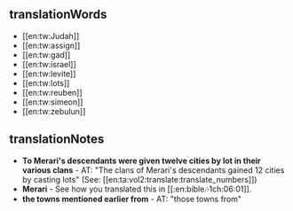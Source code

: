 ## translationWords

* [[en:tw:Judah]]
* [[en:tw:assign]]
* [[en:tw:gad]]
* [[en:tw:israel]]
* [[en:tw:levite]]
* [[en:tw:lots]]
* [[en:tw:reuben]]
* [[en:tw:simeon]]
* [[en:tw:zebulun]]

## translationNotes

* **To Merari's descendants were given twelve cities by lot in their various clans** - AT: "The clans of Merari's descendants gained 12 cities by casting lots" (See: [[en:ta:vol2:translate:translate_numbers]])
* **Merari** - See how you translated this in [[:en:bible:notes:1ch:06:01]].
* **the towns mentioned earlier from** - AT: "those towns from"
